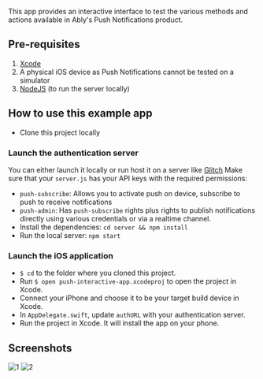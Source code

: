 This app provides an interactive interface to test the various methods and actions available in Ably's Push Notifications product.

## Pre-requisites

1. [Xcode](https://developer.apple.com/xcode/) 
2. A physical iOS device as Push Notifications cannot be tested on a simulator
3. [NodeJS](https://nodejs.org/en/) (to run the server locally)

## How to use this example app

- Clone this project locally
### Launch the authentication server
You can either launch it locally or run host it on a server like [Glitch](https://glitch.com)
Make sure that your `server.js` has your API keys with the required permissions:
- `push-subscribe`: Allows you to activate push on device, subscribe to push to receive notifications
- `push-admin`: Has `push-subscribe` rights plus rights to publish notifications directly using various credentials or via a realtime channel.
- Install the dependencies: `cd server && npm install` 
- Run the local server: `npm start`

### Launch the iOS application
- `$ cd` to the folder where you cloned this project.
- Run `$ open push-interactive-app.xcodeproj` to open the project in Xcode.
- Connect your iPhone and choose it to be your target build device in Xcode.
- In `AppDelegate.swift`, update `authURL` with your authentication server.
- Run the project in Xcode. It will install the app on your phone.

## Screenshots

![1](https://user-images.githubusercontent.com/5900152/61132907-3ca49b80-a4b4-11e9-8982-94f9b7ddb96c.jpg)
![2](https://user-images.githubusercontent.com/5900152/61132906-3ca49b80-a4b4-11e9-842b-659d925acb2a.jpg)
